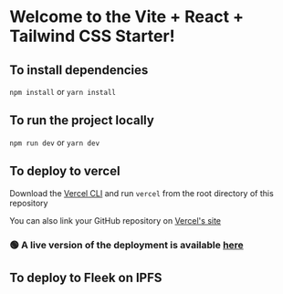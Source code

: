 # Welcome to the Vite + React + Tailwind CSS Starter!

## To install dependencies

`npm install` or `yarn install`

## To run the project locally

`npm run dev` or `yarn dev`

## To deploy to vercel

Download the [Vercel CLI](https://vercel.com/docs/cli) and run `vercel` from the root directory of this repository

You can also link your GitHub repository on [Vercel's site](https://vercel.com)

### 🟢 A live version of the deployment is available [here](https://vite-tailwind-starter.vercel.app/)

## To deploy to Fleek on IPFS
